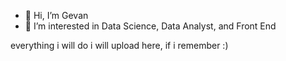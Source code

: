 - 👋 Hi, I’m Gevan
- 👀 I’m interested in Data Science, Data Analyst, and Front End

everything i will do i will upload here, if i remember :)

<!---
gnav404/gnav404 is a ✨ special ✨ repository because its `README.md` (this file) appears on your GitHub profile.
You can click the Preview link to take a look at your changes.
--->
